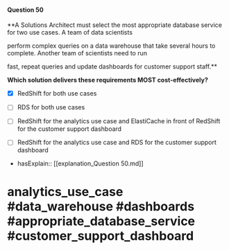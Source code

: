#### Question  50

**A Solutions Architect must select the most appropriate database service for two use cases. A team of data scientists

perform complex queries on a data warehouse that take several hours to complete. Another team of scientists need to run

fast, repeat queries and update dashboards for customer support staff.**

**Which solution delivers these requirements MOST cost-effectively?**

- [x] RedShift for both use cases

- [ ] RDS for both use cases

- [ ] RedShift for the analytics use case and ElastiCache in front of RedShift for the customer support dashboard

- [ ] RedShift for the analytics use case and RDS for the customer support dashboard

- hasExplain:: [[explanation_Question  50.md]]

# analytics_use_case #data_warehouse #dashboards #appropriate_database_service #customer_support_dashboard
